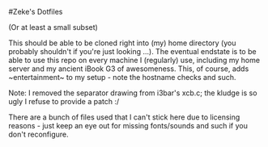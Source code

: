 #Zeke's Dotfiles

(Or at least a small subset)

This should be able to be cloned right into (my) home directory (you probably shouldn't if you're just looking ...).  The eventual endstate is to be able to use this repo on every machine I (regularly) use, including my home server and my ancient iBook G3 of awesomeness.  This, of course, adds ~entertainment~ to my setup - note the hostname checks and such.

Note: I removed the separator drawing from i3bar's xcb.c; the kludge is so ugly I refuse to provide a patch :/

There are a bunch of files used that I can't stick here due to licensing reasons - just keep an eye out for missing fonts/sounds and such if you don't reconfigure.
